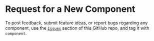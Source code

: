 # Request for a New Component

To post feedback, submit feature ideas, or report bugs regarding any component, use the [`Issues`]('#') section of this GitHub repo, and tag it with `component`.